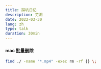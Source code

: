 ```yaml
---
title: 踩坑日记
description: 芜湖
date: 2022-03-30
lang: zh
type: talk
duration: 30min
---
```


#### mac 批量删除

```sh
find ./ -name "*.mp4" -exec rm -rf {} \;
```
